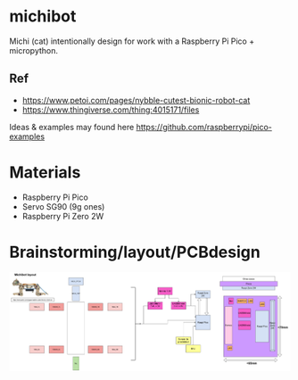 # michibot

Michi (cat) intentionally design for work with a Raspberry Pi Pico + micropython. 

## Ref
- <https://www.petoi.com/pages/nybble-cutest-bionic-robot-cat>
- <https://www.thingiverse.com/thing:4015171/files>

Ideas & examples may found here <https://github.com/raspberrypi/pico-examples>

# Materials
- Raspberry Pi Pico
- Servo SG90 (9g ones)
- Raspberry Pi Zero 2W


# Brainstorming/layout/PCBdesign

<img src="michibot_layout.drawio(1).png" width="800">
